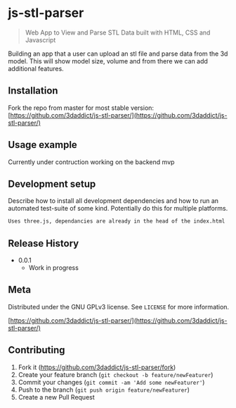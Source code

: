 # js-stl-parser
> Web App to View and Parse STL Data built with HTML, CSS and Javascript

Building an app that a user can upload an stl file and parse data from the 3d model. This will show model size, volume and from there we can add additional features.

## Installation
Fork the repo from master for most stable version: [https://github.com/3daddict/js-stl-parser/](https://github.com/3daddict/js-stl-parser/)

## Usage example

Currently under contruction working on the backend mvp

## Development setup

Describe how to install all development dependencies and how to run an automated test-suite of some kind. Potentially do this for multiple platforms.

```sh
Uses three.js, dependancies are already in the head of the index.html
```

## Release History

* 0.0.1
    * Work in progress

## Meta
Distributed under the GNU GPLv3 license. See ``LICENSE`` for more information.

[https://github.com/3daddict/js-stl-parser/](https://github.com/3daddict/js-stl-parser/)

## Contributing

1. Fork it (<https://github.com/3daddict/js-stl-parser/fork>)
2. Create your feature branch (`git checkout -b feature/newFeaturer`)
3. Commit your changes (`git commit -am 'Add some newFeaturer'`)
4. Push to the branch (`git push origin feature/newFeaturer`)
5. Create a new Pull Request
